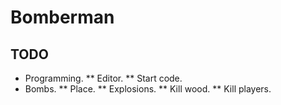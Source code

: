# Bomberman

## TODO

* Programming.
** Editor.
** Start code.
* Bombs.
** Place.
** Explosions.
** Kill wood.
** Kill players.
